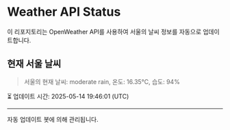 
# Weather API Status

이 리포지토리는 OpenWeather API를 사용하여 서울의 날씨 정보를 자동으로 업데이트합니다.

## 현재 서울 날씨
> 서울의 현재 날씨: moderate rain, 온도: 16.35°C, 습도: 94%

⏳ 업데이트 시간: 2025-05-14 19:46:01 (UTC)

---
자동 업데이트 봇에 의해 관리됩니다.
